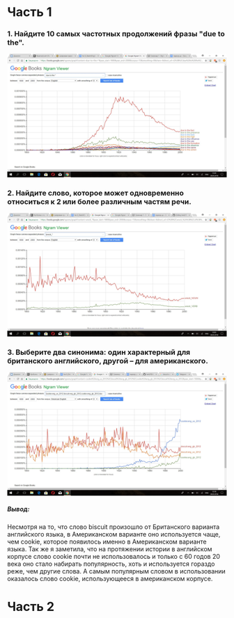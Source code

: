# Часть 1
### 1. Найдите 10 самых частотных продолжений фразы "due to the". 
![](https://github.com/PanchenkoLisa/hw6/blob/master/w61egTsxkl0.jpg?raw=true)
### 2. Найдите слово, которое может одновременно относиться к 2 или более различным частям речи.
![](https://github.com/PanchenkoLisa/hw6/blob/master/YYEP5nUFMs4.jpg?raw=true)
### 3.  Выберите два синонима: один характерный для британского английского, другой – для американского.
![](https://github.com/PanchenkoLisa/hw6/blob/master/9Z-79Gn5yiU.jpg?raw=true)
##### Вывод: 
Несмотря на то, что слово biscuit произошло от Британского варианта английского языка, в Американском варианте оно используется чаще, чем cookie, которое появилось именно в Американском варианте языка. Так же я заметила, что на протяжении истории в английском корпусе слово cookie почти не использовалось и только с 60 годов 20 века оно стало набирать популярность, хоть и используется гораздо реже, чем другие слова. А самым популярным словом в использовании оказалось слово cookie, использующееся в американском корпусе.
# Часть 2
